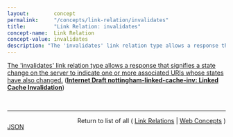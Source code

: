 ```yaml
---
layout:        concept
permalink:     "/concepts/link-relation/invalidates"
title:         "Link Relation: invalidates"
concept-name:  Link Relation
concept-value: invalidates
description: "The 'invalidates' link relation type allows a response that signifies a state change on the server to indicate one or more associated URIs whose states have also changed."
---
```


[The 'invalidates' link relation type allows a response that signifies a state change on the server to indicate one or more associated URIs whose states have also changed.](https://datatracker.ietf.org/doc/html/draft-nottingham-linked-cache-inv#section-2 "Read documentation for Link Relation &#34;invalidates&#34;") (**[Internet Draft nottingham-linked-cache-inv: Linked Cache Invalidation](/specs/IETF/I-D/nottingham-linked-cache-inv "This memo defines two new link types that indicate relationships between resources in terms of cache invalidation, along with a HTTP cache-control extension that takes advantage of those relationships to use them to extend response freshness. Collectively, this is referred to as Linked Cache Invalidation (LCI).")**)

<br/>
<hr/>

<p style="float : left"><a href="./invalidates.json" title="JSON representing this particular Web Concept value">JSON</a></p>
<p style="text-align: right">Return to list of all ( <a href="../link-relation/">Link Relations</a> | <a href="../">Web Concepts</a> )</p>
